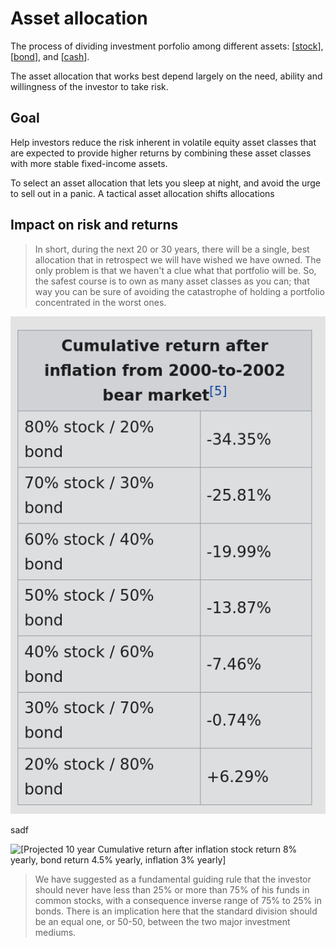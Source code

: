 # Asset allocation
The process of dividing investment porfolio among different assets: [[stock]], [[bond]], and [[cash]]. 

The asset allocation that works best depend largely on the need, ability and willingness of the investor to take risk. 

## Goal
Help investors reduce the risk inherent in volatile equity asset classes that are expected to provide higher returns by combining these asset classes with more stable fixed-income assets. 

To select an asset allocation that lets you sleep at night, and avoid the urge to sell out in a panic. A tactical asset allocation shifts allocations 

## Impact on risk and returns
>  In short, during the next 20 or 30 years, there will be a single, best allocation that in retrospect we will have wished we have owned. The only problem is that we haven't a clue what that portfolio will be. So, the safest course is to own as many asset classes as you can; that way you can be sure of avoiding the catastrophe of holding a portfolio concentrated in the worst ones. 

![[Bear market allocation]](images/bear-market-allocation.png)

sadf

![[Projected 10 year Cumulative return after inflation
stock return 8% yearly, bond return 4.5% yearly, inflation 3% yearly]](images/after-2008-allocation.png)

>  We have suggested as a fundamental guiding rule that the investor should never have less than 25% or more than 75% of his funds in common stocks, with a consequence inverse range of 75% to 25% in bonds. There is an implication here that the standard division should be an equal one, or 50-50, between the two major investment mediums. 

[//begin]: # "Autogenerated link references for markdown compatibility"
[stock]: stock.md "Stock"
[bond]: bond.md "Bond"
[cash]: cash.md "Cash"
[//end]: # "Autogenerated link references"